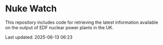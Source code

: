 # Nuke Watch

This repository includes code for retrieving the latest information available on the output of EDF nuclear power plants in the UK.

Last updated: 2025-06-13 06:23